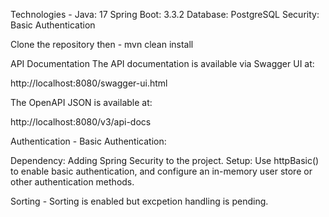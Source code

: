 Technologies - 
Java: 17
Spring Boot: 3.3.2
Database: PostgreSQL
Security: Basic Authentication

Clone the repository then - 
mvn clean install


API Documentation
The API documentation is available via Swagger UI at:

http://localhost:8080/swagger-ui.html

The OpenAPI JSON is available at:

http://localhost:8080/v3/api-docs

Authentication -
Basic Authentication:

Dependency: Adding Spring Security to the project.
Setup: Use httpBasic() to enable basic authentication, and configure an in-memory user store or other authentication methods.

Sorting -
Sorting is enabled but excpetion handling is pending.


